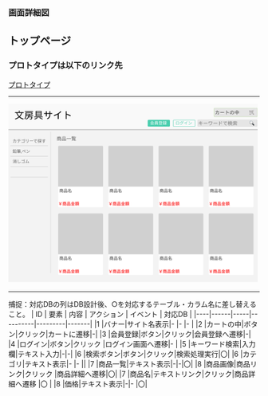 ### 画面詳細図
## トップページ
### プロトタイプは以下のリンク先
[プロトタイプ](https://www.figma.com/file/ZBReba9UB4XT2DDuA352MB/文房具サイト?node-id=0%3A1)
*****
<img src="./img/トップページ.png" width="500">

*****
捕捉：対応DBの列はDB設計後、○を対応するテーブル・カラム名に差し替えること。
| ID | 要素 | 内容 | アクション | イベント | 対応DB |
|----|------|-----|----------|---------|-------|
|1   |バナー|サイト名表示|-     |-        |-      |
|2   |カートの中|ボタン|クリック|カートに遷移|-|
|3   |会員登録|ボタン|クリック|会員登録へ遷移|-|
|4   |ログイン|ボタン|クリック   |ログイン画面へ遷移|-      |
|5   |キーワード検索|入力欄|テキスト入力|-|-|
|6   |検索ボタン|ボタン|クリック|検索処理実行|〇|
|6   |カテゴリ|テキスト表示|-       |-       ||
|7   |商品一覧|テキスト表示|-|-|〇|
|8   |商品画像|商品リンク|クリック |商品詳細へ遷移|〇|
|7   |商品名|テキストリンク|クリック|商品詳細へ遷移   |〇      |
|8   |価格|テキスト表示|-|-           |〇|

